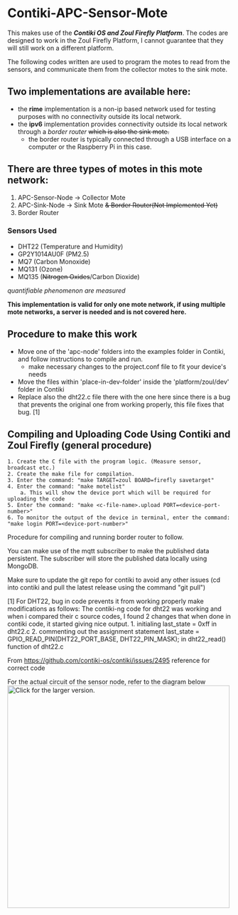 # Contiki-APC-Sensor-Mote
This makes use of the __*Contiki OS and Zoul Firefly Platform*__.
The codes are designed to work in the Zoul Firefly Platform, I cannot guarantee that they will still work on a different platform.

The following codes written are used to program the motes to read from the sensors, and communicate them from the collector motes to the sink mote.

## Two implementations are available here:
* the **rime** implementation is a non-ip based network used for testing purposes with no connectivity outside its local network.
* the **ipv6** implementation provides connectivity outside its local network through a *border router* ~~which is also the sink mote.~~
	- the border router is typically connected through a USB interface on a computer or the Raspberry Pi in this case.

## There are three types of motes in this mote network:
1. APC-Sensor-Node -> Collector Mote
2. APC-Sink-Node -> Sink Mote ~~& Border Router(Not Implemented Yet)~~
3. Border Router

### Sensors Used
* DHT22 (Temperature and Humidity)
* GP2Y1014AU0F (PM2.5)
* MQ7 (Carbon Monoxide)
* MQ131 (Ozone)
* MQ135 (~~Nitrogen Oxides~~/Carbon Dioxide)

*quantifiable phenomenon are measured*

**This implementation is valid for only one mote network, if using multiple mote networks, a server is needed and is not covered here.**

## Procedure to make this work
* Move one of the 'apc-node' folders into the examples folder in Contiki, and follow instructions to compile and run.
	* make necessary changes to the project.conf file to fit your device's needs
* Move the files within 'place-in-dev-folder' inside the 'platform/zoul/dev' folder in Contiki
* Replace also the dht22.c file there with the one here since there is a bug that prevents the original one from working properly, this file fixes that bug. [1]

## Compiling and Uploading Code Using Contiki and Zoul Firefly (general procedure)

	1. Create the C file with the program logic. (Measure sensor, broadcast etc.)
	2. Create the make file for compilation.
	3. Enter the command: "make TARGET=zoul BOARD=firefly savetarget"
	4. Enter the command: "make motelist"
		a. This will show the device port which will be required for uploading the code
	5. Enter the command: "make <c-file-name>.upload PORT=<device-port-number>"
	6. To monitor the output of the device in terminal, enter the command: "make login PORT=<device-port-number>"

Procedure for compiling and running border router to follow.

You can make use of the mqtt subscriber to make the published data persistent. The subscriber will store the published data locally using MongoDB.

Make sure to update the git repo for contiki to avoid any other issues
(cd into contiki and pull the latest release using the command "git pull")

[1] For DHT22, bug in code prevents it from working properly make modifications as follows:
The contiki-ng code for dht22 was working and when i compared their c source codes, I found 2 changes that when done in contiki code, it started giving nice output.
	1. initialing last_state = 0xff in dht22.c
	2. commenting out the assignment statement last_state = GPIO_READ_PIN(DHT22_PORT_BASE, DHT22_PIN_MASK); in dht22_read() function of dht22.c

From <https://github.com/contiki-os/contiki/issues/2495> 
reference for correct code

For the actual circuit of the sensor node, refer to the diagram below
<a href="https://drive.google.com/uc?export=view&id=17DQB4p7FXLY97oLzpnmvvPVGVcE1-FQP"><img src="https://drive.google.com/uc?export=view&id=1xrEYubqM0Cra8B_4ixpzZ14afSn20z8O" style="width: 500px; max-width: 100%; height: auto" title="Click for the larger version."/></a>

